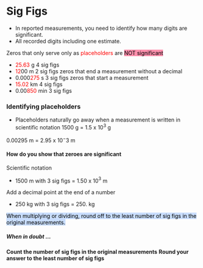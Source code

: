 
# Sig Figs
- In reported measurements, you need to identify how many digits are significant. 
- All recorded digits including one estimate.
    
Zeros that only serve only as <span style="color:#ff0000">placeholders</span> are <mark style="background: #FF5582A6;">NOT significant</mark>
- <span style="color:#ff0000">25.63</span> g 4 sig figs
- <span style="color:#ff0000">12</span>00 m 2 sig figs zeros that end a measurement without a decimal
- 0.000<span style="color:#ff0000">275</span> s 3 sig figs zeros that start a measurement
- <span style="color:#ff0000">15.02</span> km 4 sig figs
- 0.00<span style="color:#ff0000">850</span> min 3 sig figs

### Identifying placeholders
- Placeholders naturally go away when a measurement is written in scientific notation
1500 g = 1.5 x 10$^3$ g

0.00295 m = 2.95 x 10$^-3$ m
#### How do you show that zeroes are significant
Scientific notation
- 1500 m with 3 sig figs = 1.50 x 10$^3$ m
    
Add a decimal point at the end of a number
- 250 kg with 3 sig figs = 250. kg


<mark style="background: #ADCCFFA6;">When multiplying or dividing, round off to the least number of sig figs in the original measurements.</mark>

##### When in doubt … 
**Count the number of sig figs in the original measurements**
**Round your answer to the least number of sig figs**
